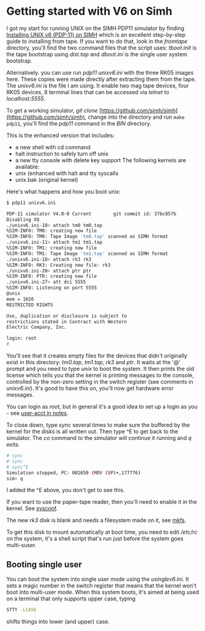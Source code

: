 # Getting started with V6 on Simh

I got my start for running UNIX on the SIMH PDP11 simulator by finding [Installing UNIX v6 (PDP-11) on SIMH](http://gunkies.org/wiki/Installing_UNIX_v6_%28PDP-11%29_on_SIMH) which is an excellent step-by-step guide to installing from tape. If you want to do that, look in the _fromtape_ directory, you'll find the two command files that the script uses: _tboot.init_ is the tape bootstrap using _dist.tap_  and _dboot.ini_ is the single user system bootstrap.

Alternatively. you can use run _pdp11 unixv6.ini_ with the three RK05 images here. These copies were made directly after extracting them from the tape. The _unixv6.ini_ is the file I am using. It enable two mag tape devices, four RK05 devices, 8 terminal lines that can be accessed via _telnet_ to _localhost:5555_.

To get a working simulator, _git clone_ [https://github.com/simh/simh](https://github.com/simh/simh), change into the directory and run ```make pdp11```, you'll find the _pdp11_ command in the _BIN_ directory.

This is the enhanced version that includes:
- a new shell with cd command
- halt instruction to safely turn off unix
- a new tty console with delete key support
The following kernels are available:
- unix (enhanced with halt and tty syscalls
- unix.bak (original kernel)

Here's what happens and how you boot unix:

``` sh
$ pdp11 unixv6.ini

PDP-11 simulator V4.0-0 Current        git commit id: 37bc857b
Disabling XQ
./unixv6.ini-10> attach tm0 tm0.tap
%SIM-INFO: TM0: creating new file
%SIM-INFO: TM0: Tape Image 'tm0.tap' scanned as SIMH format
./unixv6.ini-11> attach tm1 tm1.tap
%SIM-INFO: TM1: creating new file
%SIM-INFO: TM1: Tape Image 'tm1.tap' scanned as SIMH format
./unixv6.ini-18> attach rk3 rk3
%SIM-INFO: RK3: Creating new file: rk3
./unixv6.ini-20> attach ptr ptr
%SIM-INFO: PTR: creating new file
./unixv6.ini-27> att dci 5555
%SIM-INFO: Listening on port 5555
@unix
mem = 1026
RESTRICTED RIGHTS

Use, duplication or disclosure is subject to
restrictions stated in Contract with Western
Electric Company, Inc.

login: root
#

```
You'll see that it creates empty files for the devices that didn't originally exist in this directory: _tm0.tap_, _tm1.tap_, _rk3_ and _ptr_. It waits at the '@' prompt and you need to type _unix_ to boot the system. It then prints the old license which tells you that the kernel is printing messages to the console, controlled by the non-zero setting in the switch register (see comments in _unixv6.ini_). It's good to have this on, you'll now get hardware error messages.

You can login as _root_,  but in general it's a good idea to set up a login as you - see [user-acct in notes](../notes/user-acct.md).

To  close down, type _sync_ several times to make sure the buffered by the kernel for the disks is all written out. Then type ^E to get back to the simulator. The _co_ command to the simulator will continue it running and _q_ exits.
``` sh
# sync
# sync
# sync^E
Simulation stopped, PC: 002650 (MOV (SP)+,177776)
sim> q

```
I added the ^E above, you don't get to see this.

If you want to use the paper-tape reader, then you'll need to enable it in the kernel. See [sysconf](../sysconf).

The new _rk3_ disk is blank and needs a filesystem made on it, see [mkfs](../mkfs).

To get this disk to mount automatically at boot time, you need to edit  _/etc/rc_ on the system, it's a shell script that's run just before the system goes multi-suser.

## Booting single user

You can boot the system into single user mode using the _usinglev6.ini_. It sets a magic number in the switch register that means that the kernel won't boot into multi-user mode. When this system boots, it's aimed at being used on a terminal that only supports upper case, typing

``` sh
STTY -LCASE
```
shifts things into lower (and upper) case.
